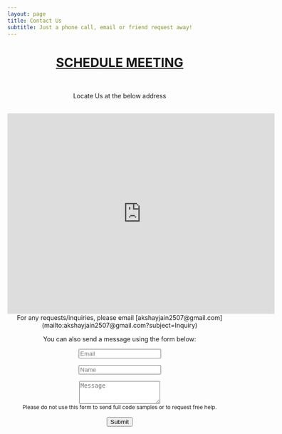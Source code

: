 ```yaml
---
layout: page
title: Contact Us
subtitle: Just a phone call, email or friend request away!
---
```


<div style="text-align: center;">
<a href="https://calendly.com/csscpvtltd2020/meeting" class="schedule-btn actionbtn">
  <span class="far fa-calendar-check" aria-hidden="true"></span>
  <h1>SCHEDULE MEETING</h1>
</a>
  <br>
  <p>Locate Us at the below address</p>
  <br>
  <iframe src="https://www.google.com/maps/embed?pb=!1m18!1m12!1m3!1d3805.8924169029156!2d78.49019611425561!3d17.46486258803222!2m3!1f0!2f0!3f0!3m2!1i1024!2i768!4f13.1!3m3!1m2!1s0x3bcb9a65df6fd3b5%3A0x3d69e2667be8c112!2sDiamond%20Point%20Rd%2C%20Kiran%20Enclave%2C%20Bowenpally%2C%20Secunderabad%2C%20Telangana%20500009!5e0!3m2!1sen!2sin!4v1609401675890!5m2!1sen!2sin" width="600" height="450" frameborder="0" style="border:0;" allowfullscreen="" aria-hidden="false" tabindex="0"></iframe>
</div>

<center>
For any requests/inquiries, please email [akshayjain2507@gmail.com](mailto:akshayjain2507@gmail.com?subject=Inquiry)

You can also send a message using the form below:

<form action="https://formspree.io/dean@attalitech.com" method="POST" class="form" id="contact-form">
  <div class="row">
    <div class="col-6">
      <input type="email" name="_replyto" required="required" class="form-control input-lg" placeholder="Email" title="Email" style="margin-bottom: 15px;">
    </div>
    <div class="col-6">
      <input type="text" name="name" class="form-control input-lg" placeholder="Name" title="Name" style="margin-bottom: 15px;">
    </div>
  </div>
  <input type="hidden" name="_subject" value="New submission from attalitech.com">
  <textarea type="text" name="content" class="form-control input-lg" placeholder="Message" title="Message" required="required" rows="3"></textarea>
  <input type="text" name="_gotcha" style="display:none">
  <input type="hidden" name="_next" value="?message=Your message was sent successfully, thanks!" />
  
  <div style="font-size: 12px; margin-bottom: 15px;">Please do not use this form to send full code samples or to request free help.</div>
  
  <button type="submit" class="btn btn-lg btn-primary">Submit</button>
</form>
</center>
